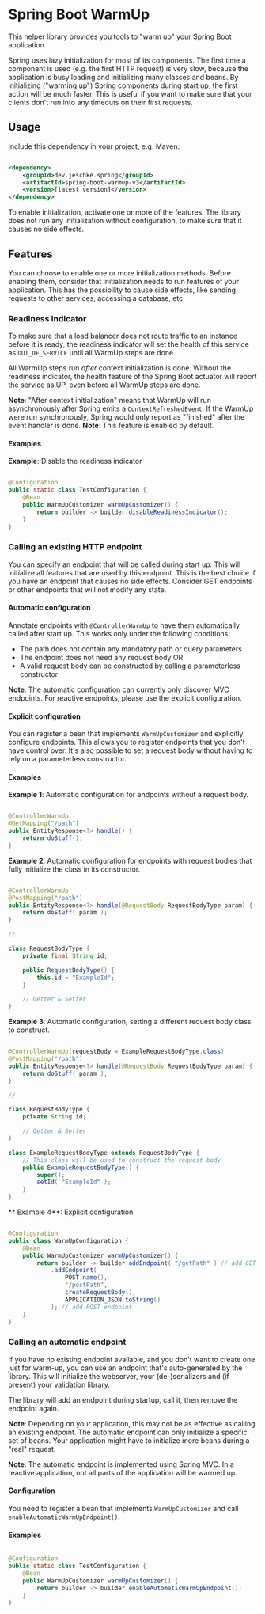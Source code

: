 # Spring Boot WarmUp

This helper library provides you tools to "warm up" your Spring Boot application.

Spring uses lazy initialization for most of its components.
The first time a component is used (e.g. the first HTTP request) is very slow, because the application is busy loading
and initializing many classes and beans.
By initializing ("warming up") Spring components during start up, the first action will be much faster.
This is useful if you want to make sure that your clients don't run into any timeouts on their first requests.

## Usage

Include this dependency in your project, e.g. Maven:

```xml

<dependency>
    <groupId>dev.jeschke.spring</groupId>
    <artifactId>spring-boot-warmup-v3</artifactId>
    <version>[latest version]</version>
</dependency>
```

To enable initialization, activate one or more of the features.
The library does not run any initialization without configuration, to make sure that it causes no side effects.

## Features

You can choose to enable one or more initialization methods.
Before enabling them, consider that initialization needs to run features of your application.
This has the possibility to cause side effects, like sending requests to other services, accessing a database, etc.

### Readiness indicator

To make sure that a load balancer does not route traffic to an instance before it is ready, the readiness indicator will
set the health of this service as `OUT_OF_SERVICE` until all WarmUp steps are done.

All WarmUp steps run _after_ context initialization is done.
Without the readiness indicator, the health feature of the Spring Boot actuator will report the service as UP, even
before all WarmUp steps are done.

**Note**: "After context initialization" means that WarmUp will run asynchronously after Spring emits a
`ContextRefreshedEvent`.
If the WarmUp were run synchronously, Spring would only report as "finished" after the event handler is done.
**Note**: This feature is enabled by default.

#### Examples

**Example**: Disable the readiness indicator

```java

@Configuration
public static class TestConfiguration {
    @Bean
    public WarmUpCustomizer warmUpCustomizer() {
        return builder -> builder.disableReadinessIndicator();
    }
}
```

### Calling an existing HTTP endpoint

You can specify an endpoint that will be called during start up.
This will initialize all features that are used by this endpoint.
This is the best choice if you have an endpoint that causes no side effects.
Consider GET endpoints or other endpoints that will not modify any state.

#### Automatic configuration

Annotate endpoints with `@ControllerWarmUp` to have them automatically called after start up.
This works only under the following conditions:

- The path does not contain any mandatory path or query parameters
- The endpoint does not need any request body OR
- A valid request body can be constructed by calling a parameterless constructor

**Note**: The automatic configuration can currently only discover MVC endpoints.
For reactive endpoints, please use the explicit configuration.

#### Explicit configuration

You can register a bean that implements `WarmUpCustomizer` and explicitly configure endpoints.
This allows you to register endpoints that you don't have control over.
It's also possible to set a request body without having to rely on a parameterless constructor.

#### Examples

**Example 1**: Automatic configuration for endpoints without a request body.

```java

@ControllerWarmUp
@GetMapping("/path")
public EntityResponse<?> handle() {
    return doStuff();
}
```

**Example 2**: Automatic configuration for endpoints with request bodies that fully initialize the class in its
constructor.

```java

@ControllerWarmUp
@PostMapping("/path")
public EntityResponse<?> handle(@RequestBody RequestBodyType param) {
    return doStuff( param );
}

//

class RequestBodyType {
    private final String id;

    public RequestBodyType() {
        this.id = "ExampleId";
    }

    // Getter & Setter
}
```

**Example 3**: Automatic configuration, setting a different request body class to construct.

```java

@ControllerWarmUp(requestBody = ExampleRequestBodyType.class)
@PostMapping("/path")
public EntityResponse<?> handle(@RequestBody RequestBodyType param) {
    return doStuff( param );
}

//

class RequestBodyType {
    private String id;

    // Getter & Setter
}

class ExampleRequestBodyType extends RequestBodyType {
    // This class will be used to construct the request body
    public ExampleRequestBodyType() {
        super();
        setId( "ExampleId" );
    }
}
```

** Example 4**: Explicit configuration

```java

@Configuration
public class WarmUpConfiguration {
    @Bean
    public WarmUpCustomizer warmUpCustomizer() {
        return builder -> builder.addEndpoint( "/getPath" ) // add GET endpoint
            .addEndpoint(
                POST.name(),
                "/postPath",
                createRequestBody(),
                APPLICATION_JSON.toString()
            ); // add POST endpoint
    }
}
```

### Calling an automatic endpoint

If you have no existing endpoint available, and you don't want to create one just for warm-up, you can use an endpoint
that's auto-generated by the library.
This will initialize the webserver, your (de-)serializers and (if present) your validation library.

The library will add an endpoint during startup, call it, then remove the endpoint again.

**Note**: Depending on your application, this may not be as effective as calling an existing endpoint.
The automatic endpoint can only initialize a specific set of beans.
Your application might have to initialize more beans during a "real" request.

**Note**: The automatic endpoint is implemented using Spring MVC.
In a reactive application, not all parts of the application will be warmed up.

#### Configuration

You need to register a bean that implements `WarmUpCustomizer` and call `enableAutomaticWarmUpEndpoint()`.

#### Examples

```java

@Configuration
public static class TestConfiguration {
    @Bean
    public WarmUpCustomizer warmUpCustomizer() {
        return builder -> builder.enableAutomaticWarmUpEndpoint();
    }
}
```